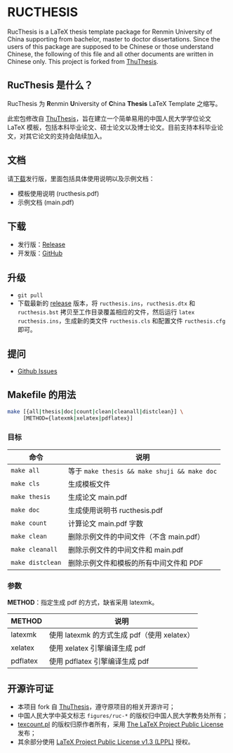 RUCTHESIS
=========

RucThesis is a LaTeX thesis template package for Renmin University of China supporting from bachelor, master to doctor dissertations. Since the users of this package are supposed to be Chinese or those understand Chinese, the following of this file and all other documents are written in Chinese only. This project is forked from [ThuThesis](https://github.com/xueruini/thuthesis).


RucThesis 是什么？
-----------------

RucThesis 为 <b>R</b>enmin <b>U</b>niversity of <b>C</b>hina <b>Thesis</b> LaTeX Template 之缩写。

此宏包修改自 [ThuThesis](https://github.com/xueruini/thuthesis)，旨在建立一个简单易用的中国人民大学学位论文 LaTeX 模板，包括本科毕业论文、硕士论文以及博士论文。目前支持本科毕业论文，对其它论文的支持会陆续加入。


文档
----

请[下载](https://github.com/abuccts/ructhesis/releases)发行版，里面包括具体使用说明以及示例文档：

* 模板使用说明 (ructhesis.pdf)
* 示例文档 (main.pdf)


下载
----

* 发行版：[Release](https://github.com/abuccts/ructhesis/releases)
* 开发版：[GitHub](https://github.com/abuccts/ructhesis)

升级
----

* `git pull`
* 下载最新的 [release](https://github.com/abuccts/ructhesis/releases) 版本，将 `ructhesis.ins`，`ructhesis.dtx` 和 `ructhesis.bst` 拷贝至工作目录覆盖相应的文件，然后运行 `latex ructhesis.ins`，生成新的类文件 `ructhesis.cls` 和配置文件 `ructhesis.cfg` 即可。


提问
----

* [Github Issues](http://github.com/abuccts/ructhesis/issues)


Makefile 的用法
---------------

``` sh
make [{all|thesis|doc|count|clean|cleanall|distclean}] \
     [METHOD={latexmk|xelatex|pdflatex}]
```

### 目标

| 命令             | 说明                                         |
| ---------------- | -------------------------------------------- |
| `make all`       | 等于 `make thesis && make shuji && make doc` |
| `make cls`       | 生成模板文件                                 |
| `make thesis`    | 生成论文 main.pdf                            |
| `make doc`       | 生成使用说明书 ructhesis.pdf                 |
| `make count`     | 计算论文 main.pdf 字数                       |
| `make clean`     | 删除示例文件的中间文件（不含 main.pdf）      |
| `make cleanall`  | 删除示例文件的中间文件和 main.pdf            |
| `make distclean` | 删除示例文件和模板的所有中间文件和 PDF       |

### 参数


**METHOD**：指定生成 pdf 的方式，缺省采用 latexmk。

| METHOD   | 说明                                        |
| -------- | ------------------------------------------- |
| latexmk  | 使用 latexmk 的方式生成 pdf（使用 xelatex） |
| xelatex  | 使用 xelatex 引擎编译生成 pdf               |
| pdflatex | 使用 pdflatex 引擎编译生成 pdf              |


开源许可证
----------

* 本项目 fork 自 [ThuThesis](https://github.com/xueruini/thuthesis/tree/4deba6c6bf2adda781c10018eae6162e57c4b4dc)，遵守原项目的相关开源许可；
* 中国人民大学中英文标志 `figures/ruc-*` 的版权归中国人民大学教务处所有；
* [texcount.pl](texcount.pl) 的版权归原作者所有，采用 [The LaTeX Project Public License](https://www.latex-project.org/lppl.txt) 发布；
* 其余部分使用 [LaTeX Project Public License v1.3 (LPPL)](LICENSE) 授权。